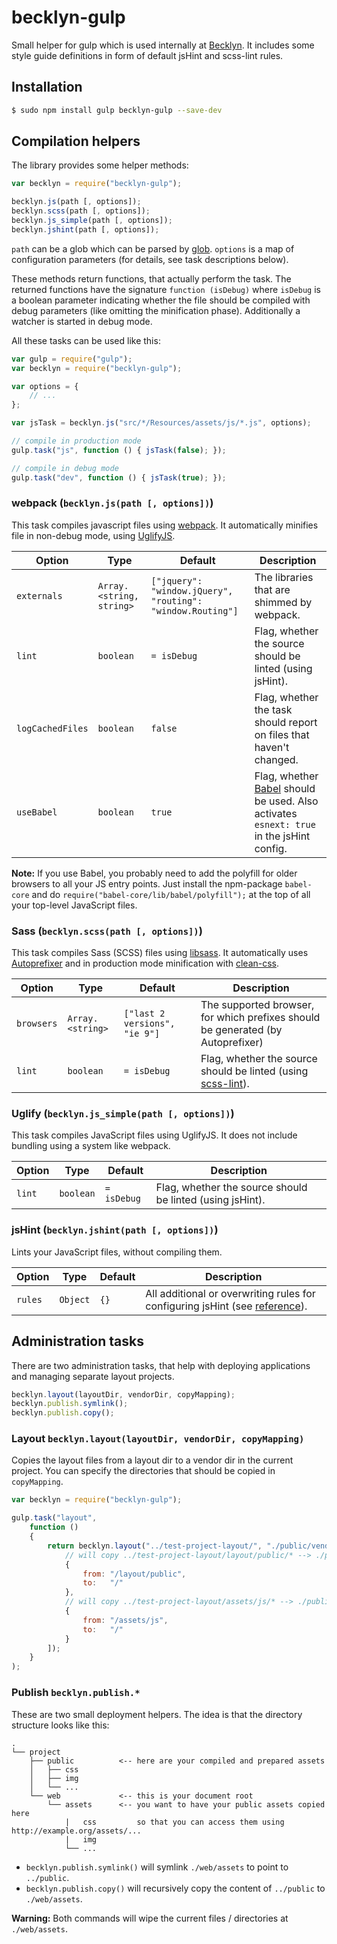 becklyn-gulp
============

Small helper for gulp which is used internally at [Becklyn](http://www.becklyn.com).
It includes some style guide definitions in form of default jsHint and scss-lint rules.

## Installation
```bash
$ sudo npm install gulp becklyn-gulp --save-dev
```

## Compilation helpers
The library provides some helper methods:

```js
var becklyn = require("becklyn-gulp");

becklyn.js(path [, options]);
becklyn.scss(path [, options]);
becklyn.js_simple(path [, options]);
becklyn.jshint(path [, options]);
```
`path` can be a glob which can be parsed by [glob](https://www.npmjs.com/package/glob). `options` is a map of configuration parameters (for details, see task descriptions below).

These methods return functions, that actually perform the task.
The returned functions have the signature `function (isDebug)` where `isDebug` is a boolean parameter indicating whether the file should be compiled with debug parameters (like omitting the minification phase). Additionally a watcher is started in debug mode.

All these tasks can be used like this:
```js
var gulp = require("gulp");
var becklyn = require("becklyn-gulp");

var options = {
    // ...
};

var jsTask = becklyn.js("src/*/Resources/assets/js/*.js", options);

// compile in production mode
gulp.task("js", function () { jsTask(false); });

// compile in debug mode
gulp.task("dev", function () { jsTask(true); });
```


### webpack (`becklyn.js(path [, options])`)
This task compiles javascript files using [webpack](http://webpack.github.io/).
It automatically minifies file in non-debug mode, using [UglifyJS](http://lisperator.net/uglifyjs/).

Option           | Type                     | Default                                                    | Description
---------------- | ------------------------ | ---------------------------------------------------------- | -------------------------------------------------------------------------------------------------------------
`externals`      | `Array.<string, string>` | `["jquery": "window.jQuery", "routing": "window.Routing"]` | The libraries that are shimmed by webpack.
`lint`           | `boolean`                | `= isDebug`                                                | Flag, whether the source should be linted (using jsHint).
`logCachedFiles` | `boolean`                | `false`                                                    | Flag, whether the task should report on files that haven't changed.
`useBabel`       | `boolean`                | `true`                                                     | Flag, whether [Babel](https://babeljs.io/) should be used. Also activates `esnext: true` in the jsHint config.


**Note:** If you use Babel, you probably need to add the polyfill for older browsers to all your JS entry points.
Just install the npm-package `babel-core` and do `require("babel-core/lib/babel/polyfill");` at the top of all your top-level JavaScript files.


### Sass (`becklyn.scss(path [, options])`)
This task compiles Sass (SCSS) files using [libsass](http://libsass.org/).
It automatically uses [Autoprefixer](https://github.com/postcss/autoprefixer) and in production mode minification with [clean-css](https://github.com/jakubpawlowicz/clean-css).

Option     | Type             | Default                       | Description
---------- | ---------------- | ----------------------------- | -------------------------------------------------------------------------------------------------------------
`browsers` | `Array.<string>` | `["last 2 versions", "ie 9"]` | The supported browser, for which prefixes should be generated (by Autoprefixer)
`lint`     | `boolean`        | `= isDebug`                   | Flag, whether the source should be linted (using [scss-lint](https://github.com/causes/scss-lint)).


### Uglify (`becklyn.js_simple(path [, options])`)
This task compiles JavaScript files using UglifyJS. It does not include bundling using a system like webpack.

Option | Type      | Default      | Description
------ | --------- | ------------ | ---------------------------------------------------------
`lint` | `boolean` | `= isDebug`  | Flag, whether the source should be linted (using jsHint).


### jsHint (`becklyn.jshint(path [, options])`)
Lints your JavaScript files, without compiling them.

Option  | Type     | Default | Description
------- | -------- | ------- | ---------------------------------------------------------
`rules` | `Object` | `{}`    | All additional or overwriting rules for configuring jsHint (see [reference](http://jshint.com/docs/options/)).




## Administration tasks
There are two administration tasks, that help with deploying applications and managing separate layout projects.

```js
becklyn.layout(layoutDir, vendorDir, copyMapping);
becklyn.publish.symlink();
becklyn.publish.copy();
```


### Layout `becklyn.layout(layoutDir, vendorDir, copyMapping)`
Copies the layout files from a layout dir to a vendor dir in the current project.
You can specify the directories that should be copied in `copyMapping`.

```js
var becklyn = require("becklyn-gulp");

gulp.task("layout",
    function ()
    {
        return becklyn.layout("../test-project-layout/", "./public/vendor/layout", [
            // will copy ../test-project-layout/layout/public/* --> ./public/vendor/layout/*
            {
                from: "/layout/public",
                to:   "/"
            },
            // will copy ../test-project-layout/assets/js/* --> ./public/vendor/layout/js/*
            {
                from: "/assets/js",
                to:   "/"
            }
        ]);
    }
);
```


### Publish `becklyn.publish.*`
These are two small deployment helpers.
The idea is that the directory structure looks like this:

```
.
└── project
    ├── public          <-- here are your compiled and prepared assets
    │   ├── css
    │   ├── img
    │   └── ...
    └── web             <-- this is your document root
        └── assets      <-- you want to have your public assets copied here
            |   css         so that you can access them using http://example.org/assets/...
            |   img
            └── ...
```

*   `becklyn.publish.symlink()` will symlink `./web/assets` to point to `../public`.
*   `becklyn.publish.copy()` will recursively copy the content of `../public` to `./web/assets`.

**Warning:** Both commands will wipe the current files / directories at `./web/assets`.
